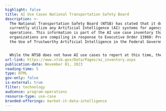 ```yaml
---
highlight: false
title: AI Use Cases National Transportation Safety Board
description: >-
  The National Transportation Safety Board (NTSB) has stated that it does not
  currently utilize any Artificial Intelligence (AI) systems for agency
  operations. This information is part of the AI use case inventory that
  organizations are compiling in response to Executive Order 13960: Promoting
  the Use of Trustworthy Artificial Intelligence in the Federal Government.


  While the NTSB does not have AI use cases to report at this time, the agency's transparency in this matter aligns with the broader goal of the executive order to ensure that the deployment of AI in federal agencies is transparent, responsible, and aligned with public interest.
url-link: https://www.ntsb.gov/Data/Pages/ai_inventory.aspx
publication-date: November 01, 2023
reading-time: 5
type: HTML
gov-only: false
is-external: true
filter: technology
audience: program-operations
resource-type: use-case
branded-offerings: market-it-data-intelligence
---
```

